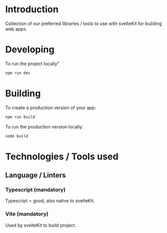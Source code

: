 # Introduction

Collection of our preferred libraries / tools to use with svelteKit for building web apps.


# Developing

To run the project locally"
```bash
npm run dev
```


# Building

To create a production version of your app:

```bash
npm run build
```
To run the production version locally:
```bash
node build
```


# Technologies / Tools used

## Language / Linters

### Typescript (mandatory)
Typescript = good, also native to svelteKit.

### Vite (mandatory)
Used by svelteKit to build project.


